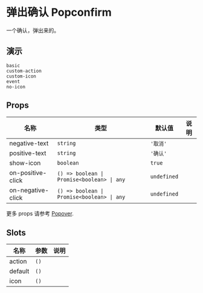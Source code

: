 # 弹出确认 Popconfirm

一个确认，弹出来的。

## 演示

```demo
basic
custom-action
custom-icon
event
no-icon
```

## Props

| 名称 | 类型 | 默认值 | 说明 |
| --- | --- | --- | --- |
| negative-text | `string` | `'取消'` |  |
| positive-text | `string` | `'确认'` |  |
| show-icon | `boolean` | `true` |  |
| on-positive-click | `() => boolean \| Promise<boolean> \| any` | `undefined` |  |
| on-negative-click | `() => boolean \| Promise<boolean> \| any` | `undefined` |  |

更多 props 请参考 [Popover](popover#Props).

## Slots

| 名称    | 参数 | 说明 |
| ------- | ---- | ---- |
| action  | `()` |      |
| default | `()` |      |
| icon    | `()` |      |
